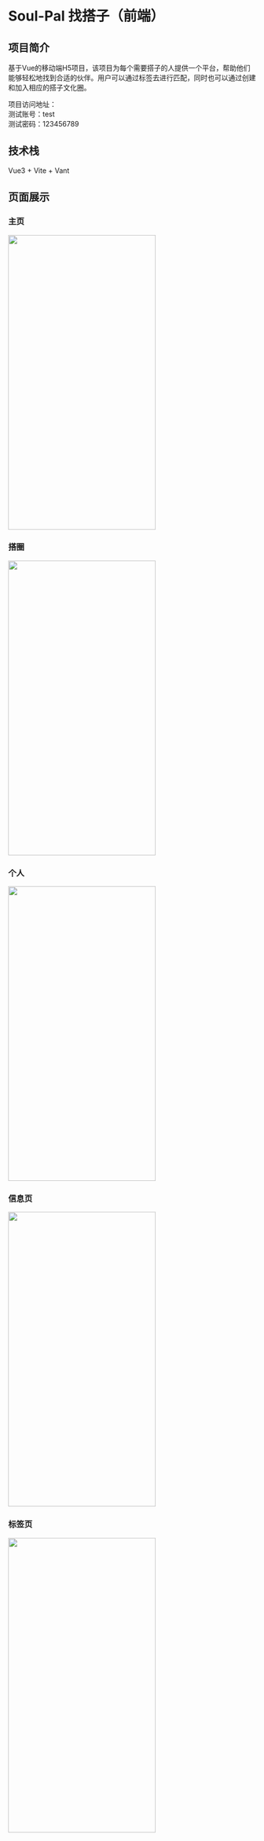 # Soul-Pal 找搭子（前端）
## 项目简介
基于Vue的移动端H5项目，该项目为每个需要搭子的人提供一个平台，帮助他们能够轻松地找到合适的伙伴。用户可以通过标签去进行匹配，同时也可以通过创建和加入相应的搭子文化圈。

项目访问地址：<br>
测试账号：test <br>
测试密码：123456789
## 技术栈
Vue3 + Vite + Vant 
## 页面展示
### 主页
<img src="https://img1.imgtp.com/2023/07/15/TeWoRPZq.jpg" width="300" height="600">

### 搭圈
<img src="https://img1.imgtp.com/2023/07/15/7QfHAjlu.jpg" width="300" height="600">

### 个人
<img src="https://img1.imgtp.com/2023/07/15/Ai20R2Qv.jpg" width="300" height="600">

### 信息页
<img src="https://img1.imgtp.com/2023/07/15/2rjNV12d.jpg" width="300" height="600">

### 标签页
<img src="https://img1.imgtp.com/2023/07/15/q8AAU6I6.jpg" width="300" height="600">

